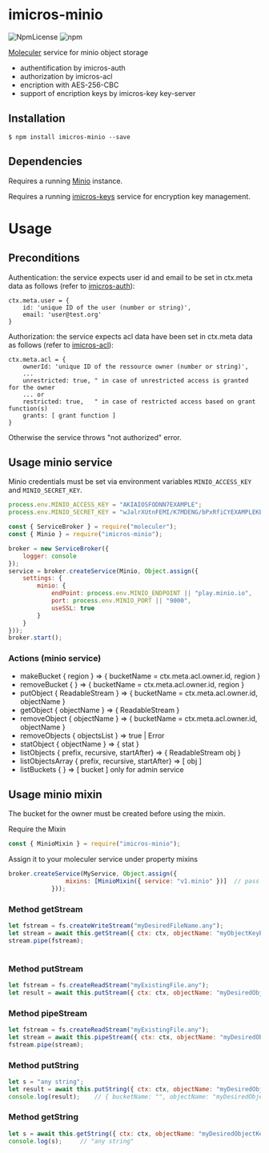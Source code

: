 # imicros-minio
![NpmLicense](https://img.shields.io/npm/l/imicros-minio.svg)
![npm](https://img.shields.io/npm/v/imicros-minio.svg)

[Moleculer](https://github.com/moleculerjs/moleculer) service for minio object storage
- authentification by imicros-auth
- authorization by imicros-acl
- encription with AES-256-CBC
- support of encription keys by imicros-key key-server

## Installation
```
$ npm install imicros-minio --save
```
## Dependencies
Requires a running [Minio](https://min.io/) instance.

Requires a running [imicros-keys](https://github.com/al66/imicros-keys) service for encryption key management.

# Usage
## Preconditions
Authentication: the service expects user id and email to be set in ctx.meta data as follows (refer to [imicros-auth](https://github.com/al66/imicros-auth)):
```
ctx.meta.user = {
    id: 'unique ID of the user (number or string)',
    email: 'user@test.org'
}
```
Authorization: the service expects acl data have been set in ctx.meta data as follows (refer to [imicros-acl](https://github.com/al66/imicros-acl)):
```
ctx.meta.acl = {
    ownerId: 'unique ID of the ressource owner (number or string)',
    ... 
    unrestricted: true, " in case of unrestricted access is granted for the owner
    ... or
    restricted: true,   " in case of restricted access based on grant function(s) 
    grants: [ grant function ]
}
```
Otherwise the service throws "not authorized" error.

## Usage minio service
Minio credentials must be set via environment variables <code>MINIO_ACCESS_KEY</code> and <code>MINIO_SECRET_KEY</code>.
```js
process.env.MINIO_ACCESS_KEY = "AKIAIOSFODNN7EXAMPLE";
process.env.MINIO_SECRET_KEY = "wJalrXUtnFEMI/K7MDENG/bPxRfiCYEXAMPLEKEY";
```
```js
const { ServiceBroker } = require("moleculer");
const { Minio } = require("imicros-minio");

broker = new ServiceBroker({
    logger: console
});
service = broker.createService(Minio, Object.assign({ 
    settings: { 
        minio: {
            endPoint: process.env.MINIO_ENDPOINT || "play.minio.io",
            port: process.env.MINIO_PORT || "9000",
            useSSL: true
        }
    } 
}));
broker.start();

```
### Actions (minio service)
- makeBucket { region } => { bucketName = ctx.meta.acl.owner.id, region }
- removeBucket { } => { bucketName = ctx.meta.acl.owner.id, region }
- putObject { ReadableStream } => { bucketName = ctx.meta.acl.owner.id, objectName }
- getObject { objectName } => { ReadableStream }
- removeObject { objectName } => { bucketName = ctx.meta.acl.owner.id, objectName }
- removeObjects { objectsList } => true | Error
- statObject { objectName } => { stat }
- listObjects { prefix, recursive, startAfter} => { ReadableStream obj }
- listObjectsArray { prefix, recursive, startAfter} => [ obj ]
- listBuckets { } => [ bucket ]    only for admin service

## Usage minio mixin
The bucket for the owner must be created before using the mixin.

Require the Mixin
```js
const { MinioMixin } = require("imicros-minio");
```
Assign it to your moleculer service under property mixins
```js
broker.createService(MyService, Object.assign({ 
                mixins: [MinioMixin({ service: "v1.minio" })]  // pass the name of the running minio service
            }));
```
### Method getStream
```js 
let fstream = fs.createWriteStream("myDesiredFileName.any");
let stream = await this.getStream({ ctx: ctx, objectName: "myObjectKeyExistingInMinio" });
stream.pipe(fstream);
 
```
### Method putStream
```js 
let fstream = fs.createReadStream("myExistingFile.any");
let result = await this.putStream({ ctx: ctx, objectName: "myDesiredObjectKeyInMinio", stream: fstream });
```
### Method pipeStream
```js 
let fstream = fs.createReadStream("myExistingFile.any");
let stream = await this.pipeStream({ ctx: ctx, objectName: "myDesiredObjectKeyInMinio" });  // get writable stream
fstream.pipe(stream);
```
### Method putString
```js 
let s = "any string";
let result = await this.putString({ ctx: ctx, objectName: "myDesiredObjectKeyInMinio", value: s });
console.log(result);	// { bucketName: "", objectName: "myDesiredObjectKeyInMinio" }
```
### Method getString
```js 
let s = await this.getString({ ctx: ctx, objectName: "myDesiredObjectKeyInMinio" });
console.log(s);		// "any string"
 
```
